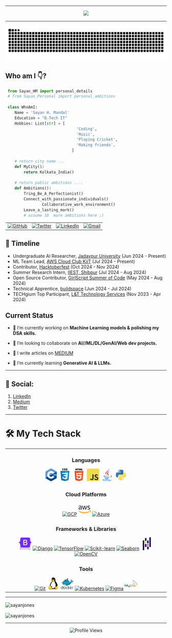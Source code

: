 <hr>
<p align="center">
  <img src="https://readme-typing-svg.herokuapp.com?color=0d8eceF&size=30&center=true&vCenter=true&width=550&height=70&lines=Hey+There,+This+is+Sayan;Undergrad+AI+Researcher🧑‍🔬;Open+Source+Contributor💻;enthuastic+about+MLOps;+and+Generative+AI">
</p>
<hr>

<!-- Snake Animation -->
<div align="center">
  <img src="https://raw.githubusercontent.com/kaushikjadhav01/kaushikjadhav01/output/github-contribution-grid-snake.svg" alt="snake animation" />
</div>

<!--defining python code section-->

## Who am I :point_down:?
```python
 from Sayan_HM import personal_details
 # from Sayan_Personal import personal_ambitions
 
 class WhoAmI:
 	Name = 'Sayan H. Mandal'
	Education = "B.Tech IT"
	Hobbies: List[str] = [
                               'Coding',
                               'Music',
                               'Playing Cricket',
                               'Making friends'.
                             ]
			
	# return city name ...
	def MyCity():
		return Kolkata_India()
		
	# return public ambitions ....
	def Ambitions():
		Tring_Be_A_Perfectionist()
		Connect_with_passionate_individuals()
                Collaborative_work_environment()
		Leave_a_lasting_mark()
		# assume 10  more ambitions here ;)					
```

<table>
  <tr>
    <td><a href="https://github.com/Sayanjones"><img src="https://img.shields.io/github/followers/Sayanjones.svg?label=GitHub&style=social" alt="GitHub"></a></td>
    <td><a href="https://twitter.com/sayanjones7"><img src="https://img.shields.io/twitter/follow/sayanjones7?label=Twitter&style=social" alt="Twitter"></a></td>
    <td><a href="https://www.linkedin.com/in/sayan-mandal7"><img src="https://img.shields.io/badge/LinkedIn--_.svg?style=social&logo=linkedin" alt="LinkedIn"></a></td>
    <td><a href="mailto:sayanjones77@gmail.com"><img src="https://img.shields.io/badge/Gmail--_.svg?style=social&logo=gmail" alt="Gmail"></a></td>
  </tr>
</table>

## 🧭 Timeline
- Undergraduate AI Researcher, [Jadavpur University](https://jadavpuruniversity.in/) (Jun 2024 - Present)
- ML Team Lead, [AWS Cloud Club KiiT](https://www.linkedin.com/company/aws-cloud-club-kiit/posts/?feedView=all) (Jul 2024 - Present)
- Contributor, [Hacktoberfest](https://hacktoberfest.com/) (Oct 2024 - Nov 2024)
- Summer Research Intern, [IIEST, Shibpur](https://www.iiests.ac.in/) (Jul 2024 - Aug 2024)
- Open Source Contributor, [GirlScript Summer of Code](https://gssoc.girlscript.tech/) (May 2024 - Aug 2024)
- Technical Apprentice, [buildspace](https://buildspace.so/) (Jun 2024 - Jul 2024)
- TECHgium Top Participant, [L&T Technology Services](https://www.ltts.com/) (Nov 2023 - Apr 2024)





## Current Status
- 🔭 I’m currently working on **Machine Learning models & polishing my DSA skills.**

- 👯 I’m looking to collaborate on **AI//ML/DL/GenAI/Web dev projects.**

- 📝 I write articles on [MEDIUM](https://medium.com/@sayanmandal77777)

- 🌱 I’m currently learning **Generative AI & LLMs.**

---

## 👨 Social:

1. [LinkedIn](https://linkedin.com/in/sayan-mandal7)
2. [Medium](https://medium.com/@sayanmandal77777)
6. [Twitter](https://x.com/sayanjones7)

---

# 🛠️ My Tech Stack

<table>
  <tr>
    <td align="center" width="33%">
      <h3>Languages</h3>
      <a href="https://www.w3schools.com/cpp/" target="_blank"><img src="https://raw.githubusercontent.com/devicons/devicon/master/icons/cplusplus/cplusplus-original.svg" width="40" height="40" alt="C++"/></a>
      <a href="https://www.w3schools.com/css/" target="_blank"><img src="https://raw.githubusercontent.com/devicons/devicon/master/icons/css3/css3-original-wordmark.svg" width="40" height="40" alt="CSS3"/></a>
      <a href="https://www.w3.org/html/" target="_blank"><img src="https://raw.githubusercontent.com/devicons/devicon/master/icons/html5/html5-original-wordmark.svg" width="40" height="40" alt="HTML5"/></a>
      <a href="https://developer.mozilla.org/en-US/docs/Web/JavaScript" target="_blank"><img src="https://raw.githubusercontent.com/devicons/devicon/master/icons/javascript/javascript-original.svg" width="40" height="40" alt="JavaScript"/></a>
      <a href="https://www.java.com" target="_blank"><img src="https://raw.githubusercontent.com/devicons/devicon/master/icons/java/java-original.svg" width="40" height="40" alt="Java"/></a>
      <a href="https://www.python.org" target="_blank"><img src="https://raw.githubusercontent.com/devicons/devicon/master/icons/python/python-original.svg" width="40" height="40" alt="Python"/></a>
    </td>
  </tr>
	
  <tr>
    <td align="center" width="33%">
      <h3>Cloud Platforms</h3>
      <a href="https://cloud.google.com" target="_blank"><img src="https://www.vectorlogo.zone/logos/google_cloud/google_cloud-icon.svg" width="40" height="40" alt="GCP"/></a>
      <a href="https://aws.amazon.com" target="_blank"><img src="https://raw.githubusercontent.com/devicons/devicon/master/icons/amazonwebservices/amazonwebservices-original-wordmark.svg" width="40" height="40" alt="AWS"/></a>
      <a href="https://azure.microsoft.com/en-in/" target="_blank"><img src="https://www.vectorlogo.zone/logos/microsoft_azure/microsoft_azure-icon.svg" width="40" height="40" alt="Azure"/></a>
    </td>
 </tr>
	
 <tr>
    <td align="center" width="33%">
      <h3>Frameworks & Libraries</h3>
      <a href="https://getbootstrap.com" target="_blank"><img src="https://raw.githubusercontent.com/devicons/devicon/master/icons/bootstrap/bootstrap-plain-wordmark.svg" width="40" height="40" alt="Bootstrap"/></a>
      <a href="https://www.djangoproject.com/" target="_blank"><img src="https://cdn.worldvectorlogo.com/logos/django.svg" width="40" height="40" alt="Django"/></a>
      <a href="https://www.tensorflow.org" target="_blank"><img src="https://www.vectorlogo.zone/logos/tensorflow/tensorflow-icon.svg" width="40" height="40" alt="TensorFlow"/></a>
      <a href="https://scikit-learn.org/" target="_blank"><img src="https://upload.wikimedia.org/wikipedia/commons/0/05/Scikit_learn_logo_small.svg" width="40" height="40" alt="Scikit-learn"/></a>
      <a href="https://seaborn.pydata.org/" target="_blank"><img src="https://seaborn.pydata.org/_images/logo-mark-lightbg.svg" width="40" height="40" alt="Seaborn"/></a>
      <a href="https://pandas.pydata.org/" target="_blank"><img src="https://raw.githubusercontent.com/devicons/devicon/2ae2a900d2f041da66e950e4d48052658d850630/icons/pandas/pandas-original.svg" width="40" height="40" alt="Pandas"/></a>
      <a href="https://opencv.org/" target="_blank"><img src="https://www.vectorlogo.zone/logos/opencv/opencv-icon.svg" width="40" height="40" alt="OpenCV"/></a>
    </td>
  </tr>

  <tr>
    <td align="center">
      <h3>Tools</h3>
      <a href="https://git-scm.com/" target="_blank"><img src="https://www.vectorlogo.zone/logos/git-scm/git-scm-icon.svg" width="40" height="40" alt="Git"/></a>
      <a href="https://www.linux.org/" target="_blank"><img src="https://raw.githubusercontent.com/devicons/devicon/master/icons/linux/linux-original.svg" width="40" height="40" alt="Linux"/></a>
      <a href="https://docker.com/" target="_blank"><img src="https://raw.githubusercontent.com/devicons/devicon/master/icons/docker/docker-original-wordmark.svg" width="40" height="40" alt="Docker"/></a>
      <a href="https://kubernetes.io" target="_blank"><img src="https://www.vectorlogo.zone/logos/kubernetes/kubernetes-icon.svg" width="40" height="40" alt="Kubernetes"/></a>
      <a href="https://www.figma.com/" target="_blank"><img src="https://www.vectorlogo.zone/logos/figma/figma-icon.svg" width="40" height="40" alt="Figma"/></a>
      <a href="https://www.mysql.com/" target="_blank"><img src="https://raw.githubusercontent.com/devicons/devicon/master/icons/mysql/mysql-original-wordmark.svg" width="40" height="40" alt="MySQL"/></a>
    </td>
  </tr>
</table>


---

<p><img align="center" src="https://github-readme-stats.vercel.app/api/top-langs?username=sayanjones&show_icons=true&locale=en&layout=compact" alt="sayanjones" /></p>

<p><img align="center" src="https://github-readme-streak-stats.herokuapp.com/?user=sayanjones&" alt="sayanjones" /></p>

---

<p align="center">
  <img src="https://komarev.com/ghpvc/?username=Sayanjones&label=Profile%20views&color=0e75b6&style=flat" alt="Profile Views" />
</p>
<!-- Footer -->


